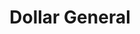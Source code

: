 ---
title: "Dollar General"
url: /ashland-city/dollar-general-south-main-street/
shop: variety store
---